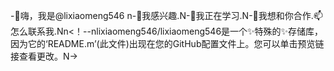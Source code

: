 -👋嗨，我是@lixiaomeng546 n-👀我感兴趣.N-🌱我正在学习.N-💞️我想和你合作.📫怎么联系我.Nn<！--nlixiaomeng546/lixiaomeng546是一个✨特殊的✨存储库，因为它的‘README.m’(此文件)出现在您的GitHub配置文件上。您可以单击预览链接查看更改。N->
